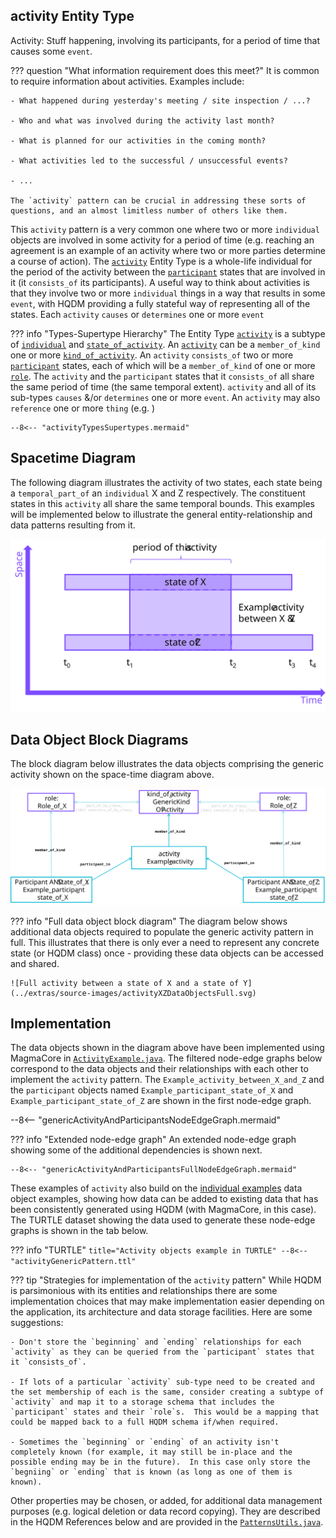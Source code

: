 ## **activity** Entity Type

Activity: Stuff happening, involving its participants, for a period of time that causes some `event`.  


??? question "What information requirement does this meet?"
    It is common to require information about activities.  Examples include:

    - What happened during yesterday's meeting / site inspection / ...?

    - Who and what was involved during the activity last month?

    - What is planned for our activities in the coming month?

    - What activities led to the successful / unsuccessful events?

    - ...

    The `activity` pattern can be crucial in addressing these sorts of questions, and an almost limitless number of others like them.

This `activity` pattern is a very common one where two or more `individual` objects are involved in some activity for a period of time (e.g. reaching an agreement is an example of an activity where two or more parties determine a course of action).  The [`activity`](https://github.com/hqdmTop/hqdmFramework/wiki/activity) Entity Type is a whole-life individual for the period of the activity between the [`participant`](https://github.com/hqdmTop/hqdmFramework/wiki/participant) states that are involved in it (it `consists_of` its participants).  A useful way to think about activities is that they involve two or more `individual` things in a way that results in some `event`, with HQDM providing a fully stateful way of representing all of the states.  Each `activity` `causes` or `determines` one or more `event`


??? info "Types-Supertype Hierarchy"
    The Entity Type [`activity`](https://github.com/hqdmTop/hqdmFramework/wiki/activity) is a subtype of [`individual`](https://github.com/hqdmTop/hqdmFramework/wiki/individual) and [`state_of_activity`](https://github.com/hqdmTop/hqdmFramework/wiki/state_of_activity).  An [`activity`](https://github.com/hqdmTop/hqdmFramework/wiki/activity) can be a `member_of_kind` one or more [`kind_of_activity`](https://github.com/hqdmTop/hqdmFramework/wiki/kind_of_activity).  An `activity` `consists_of` two or more [`participant`](https://github.com/hqdmTop/hqdmFramework/wiki/participant) states, each of which will be a `member_of_kind` of one or more [`role`](https://github.com/hqdmTop/hqdmFramework/wiki/role).  The `activity` and the `participant` states that it `consists_of` all share the same period of time (the same temporal extent).  `activity` and all of its sub-types `causes` &/or `determines` one or more `event`.  An `activity` may also `reference` one or more `thing` (e.g. )

    --8<-- "activityTypesSupertypes.mermaid"

## Spacetime Diagram
The following diagram illustrates the activity of two states, each state being a `temporal_part_of` an `individual` X and Z respectively.  The constituent states in this `activity` all share the same temporal bounds.  This examples will be implemented below to illustrate the general entity-relationship and data patterns resulting from it.

![An activity between a state of X and a state of Z](../extras/source-images/activityXZ.svg)

## Data Object Block Diagrams
The block diagram below illustrates the data objects comprising the generic activity shown on the space-time diagram above.

![Data object block diagram of activity between a state of X and a state of Z](../extras/source-images/activityXZDataObjects.svg)

??? info "Full data object block diagram"
    The diagram below shows additional data objects required to populate the generic activity pattern in full.  This illustrates that there is only ever a need to represent any concrete state (or HQDM class) once - providing these data objects can be accessed and shared.

    ![Full activity between a state of X and a state of Y](../extras/source-images/activityXZDataObjectsFull.svg)


## Implementation
The data objects shown in the diagram above have been implemented using MagmaCore in [`ActivityExample.java`](https://github.com/ClimbingAl/code-for-hqdm-patterns/blob/main/patterns/src/main/java/patterns/hqdm/activity/ActivityExample.java).  The filtered node-edge graphs below correspond to the data objects and their relationships with each other to implement the `activity` pattern.  The `Example_activity_between_X_and_Z` and the `participant` objects named `Example_participant_state_of_X` and `Example_participant_state_of_Z` are shown in the first node-edge graph.

--8<-- "genericActivityAndParticipantsNodeEdgeGraph.mermaid"

??? info "Extended node-edge graph"
    An extended node-edge graph showing some of the additional dependencies is shown next.

    --8<-- "genericActivityAndParticipantsFullNodeEdgeGraph.mermaid"

These examples of `activity` also build on the [individual examples](../individual/individual.md) data object examples, showing how data can be added to existing data that has been consistently generated using HQDM (with MagmaCore, in this case).  The TURTLE dataset showing the data used to generate these node-edge graphs is shown in the tab below.

??? info "TURTLE"
    ``` title="Activity objects example in TURTLE"
    --8<-- "activityGenericPattern.ttl"
    ```

??? tip "Strategies for implementation of the `activity` pattern"
    While HQDM is parsimonious with its entities and relationships there are some implementation choices that may make implementation easier depending on the application, its architecture and data storage facilities.  Here are some suggestions:

    - Don't store the `beginning` and `ending` relationships for each `activity` as they can be queried from the `participant` states that it `consists_of`.

    - If lots of a particular `activity` sub-type need to be created and the set membership of each is the same, consider creating a subtype of `activity` and map it to a storage schema that includes the `participant` states and their `role`s.  This would be a mapping that could be mapped back to a full HQDM schema if/when required.

    - Sometimes the `beginning` or `ending` of an activity isn't completely known (for example, it may still be in-place and the possible ending may be in the future).  In this case only store the `begniing` or `ending` that is known (as long as one of them is known).


Other properties may be chosen, or added, for additional data management purposes (e.g. logical deletion or data record copying).  They are described in the HQDM References below and are provided in the [`PatternsUtils.java`](https://github.com/ClimbingAl/code-for-hqdm-patterns/blob/cb73d64e61fda53b48af49f2793d6761ba79cd2a/thing/thing/src/main/java/patterns/hqdm/PatternsUtils.java#L31).


